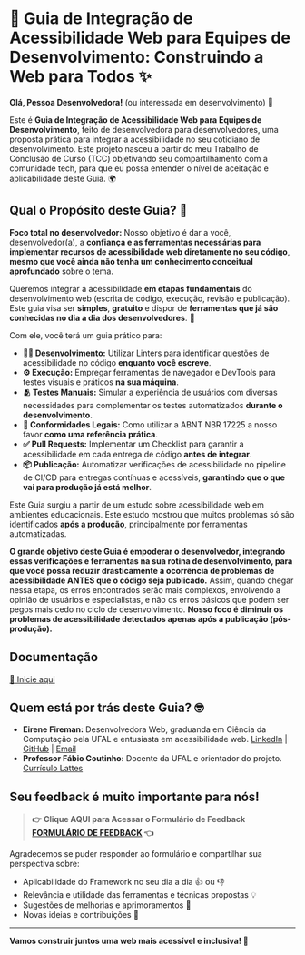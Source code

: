 ﻿# 🚀 Guia de Integração de Acessibilidade Web para Equipes de Desenvolvimento: Construindo a Web para Todos ✨

**Olá, Pessoa Desenvolvedora!** (ou interessada em desenvolvimento) 👋 

Este é **Guia de Integração de Acessibilidade Web para Equipes de Desenvolvimento**, feito de desenvolvedora para desenvolvedores, uma proposta prática para integrar a acessibilidade no seu cotidiano de desenvolvimento. Este projeto nasceu a partir do meu Trabalho de Conclusão de Curso (TCC) objetivando seu compartilhamento com a comunidade tech, para que eu possa entender o nível de aceitação e aplicabilidade deste Guia. 🌍


<!-- TODO: atualizar para o video novo -->
<!-- 🎥 Vídeo demonstrativo:

[![Vídeo demonstrativo da proposta](./assets/capa_video.png)](https://youtu.be/HARqAH7_zv4) -->

## Qual o Propósito deste Guia? 🤔

**Foco total no desenvolvedor:** Nosso objetivo é dar a você, desenvolvedor(a), a **confiança e as ferramentas necessárias para implementar recursos de acessibilidade web diretamente no seu código**, **mesmo que você ainda não tenha um conhecimento conceitual aprofundado** sobre o tema.

Queremos integrar a acessibilidade **em etapas fundamentais** do desenvolvimento web (escrita de código, execução, revisão e publicação). Este guia visa ser **simples**, **gratuito** e dispor de **ferramentas que já são conhecidas no dia a dia dos desenvolvedores**. 🚀

Com ele, você terá um guia prático para:

* **👩‍💻 Desenvolvimento:** Utilizar Linters para identificar questões de acessibilidade no código **enquanto você escreve**.
* **⚙️ Execução:** Empregar ferramentas de navegador e DevTools para testes visuais e práticos **na sua máquina**.
* **🫂 Testes Manuais:** Simular a experiência de usuários com diversas necessidades para complementar os testes automatizados **durante o desenvolvimento**.
* **📜 Conformidades Legais:** Como utilizar a ABNT NBR 17225 a nosso favor **como uma referência prática**.
* **✅ Pull Requests:** Implementar um Checklist para garantir a acessibilidade em cada entrega de código **antes de integrar**.
* **📦 Publicação:** Automatizar verificações de acessibilidade no pipeline de CI/CD para entregas contínuas e acessíveis, **garantindo que o que vai para produção já está melhor**.

Este Guia surgiu a partir de um estudo sobre acessibilidade web em ambientes educacionais. Este estudo mostrou que muitos problemas só são identificados **após a produção**, principalmente por ferramentas automatizadas.

**O grande objetivo deste Guia é empoderar o desenvolvedor, integrando essas verificações e ferramentas na sua rotina de desenvolvimento, para que você possa reduzir drasticamente a ocorrência de problemas de acessibilidade ANTES que o código seja publicado.** Assim, quando chegar nessa etapa, os erros encontrados serão mais complexos, envolvendo a opinião de usuários e especialistas, e não os erros básicos que podem ser pegos mais cedo no ciclo de desenvolvimento. **Nosso foco é diminuir os problemas de acessibilidade detectados apenas após a publicação (pós-produção).**

## Documentação

<!-- TODO: colocar indice aqui -->

[🔗 Inicie aqui](./docs/1.0.Introducao.md)

## Quem está por trás deste Guia? 🤓

*   **Eirene Fireman:** Desenvolvedora Web, graduanda em Ciência da Computação pela UFAL e entusiasta em acessibilidade web. [LinkedIn](https://www.google.com/url?sa=E&source=gmail&q=LINK-DO-LINKEDIN-DA-EIRENE) | [GitHub](https://www.google.com/url?sa=E&source=gmail&q=LINK-DO-GITHUB-DA-EIRENE) | [Email](https://www.google.com/url?sa=E&source=gmail&q=EMAIL-DA-EIRENE)
*   **Professor Fábio Coutinho:** Docente da UFAL e orientador do projeto. [Currículo Lattes](https://www.google.com/url?sa=E&source=gmail&q=LINK-DO-LATTES-DO-FABIO)

## Seu feedback é muito importante para nós!

> **👉 Clique AQUI para Acessar o Formulário de Feedback [FORMULÁRIO DE FEEDBACK](https://forms.gle/U75FJSutNxZ2bwWG7) 👈**

Agradecemos se puder responder ao formulário e compartilhar sua perspectiva sobre:

*   Aplicabilidade do Framework no seu dia a dia 👍 ou 👎
*   Relevância e utilidade das ferramentas e técnicas propostas 💡
*   Sugestões de melhorias e aprimoramentos 🔧
*   Novas ideias e contribuições 🎁

---

**Vamos construir juntos uma web mais acessível e inclusiva! 💪**
